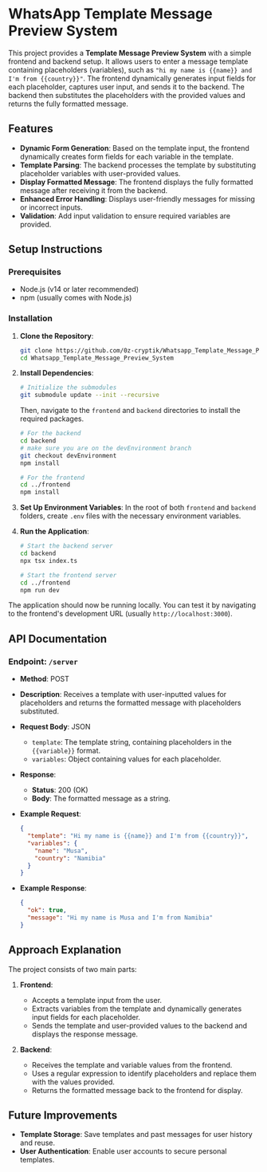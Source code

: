 # WhatsApp Template Message Preview System

This project provides a **Template Message Preview System** with a simple frontend and backend setup. It allows users to enter a message template containing placeholders (variables), such as `"hi my name is {{name}} and I'm from {{country}}"`. The frontend dynamically generates input fields for each placeholder, captures user input, and sends it to the backend. The backend then substitutes the placeholders with the provided values and returns the fully formatted message.

## Features

- **Dynamic Form Generation**: Based on the template input, the frontend dynamically creates form fields for each variable in the template.
- **Template Parsing**: The backend processes the template by substituting placeholder variables with user-provided values.
- **Display Formatted Message**: The frontend displays the fully formatted message after receiving it from the backend.
- **Enhanced Error Handling**: Displays user-friendly messages for missing or incorrect inputs.
- **Validation**: Add input validation to ensure required variables are provided.

## Setup Instructions

### Prerequisites

- Node.js (v14 or later recommended)
- npm (usually comes with Node.js)

### Installation

1. **Clone the Repository**:
   ```bash
   git clone https://github.com/0z-cryptik/Whatsapp_Template_Message_Preview_System.git
   cd Whatsapp_Template_Message_Preview_System
   ```

2. **Install Dependencies**:
   ```bash
   # Initialize the submodules
   git submodule update --init --recursive
   ```

   Then, navigate to the `frontend` and `backend` directories to install the required packages.

   ```bash
   # For the backend
   cd backend
   # make sure you are on the devEnvironment branch
   git checkout devEnvironment
   npm install

   # For the frontend
   cd ../frontend
   npm install
   ```

3. **Set Up Environment Variables**:
   In the root of both `frontend` and `backend` folders, create `.env` files with the necessary environment variables.

4. **Run the Application**:

   ```bash
   # Start the backend server
   cd backend
   npx tsx index.ts

   # Start the frontend server
   cd ../frontend
   npm run dev
   ```

The application should now be running locally. You can test it by navigating to the frontend's development URL (usually `http://localhost:3000`).

## API Documentation

### Endpoint: `/server`

- **Method**: POST
- **Description**: Receives a template with user-inputted values for placeholders and returns the formatted message with placeholders substituted.
- **Request Body**: JSON

  - `template`: The template string, containing placeholders in the `{{variable}}` format.
  - `variables`: Object containing values for each placeholder.

- **Response**:

  - **Status**: 200 (OK)
  - **Body**: The formatted message as a string.

- **Example Request**:

  ```json
  {
    "template": "Hi my name is {{name}} and I'm from {{country}}",
    "variables": {
      "name": "Musa",
      "country": "Namibia"
    }
  }
  ```

- **Example Response**:

  ```json
  {
    "ok": true,
    "message": "Hi my name is Musa and I'm from Namibia"
  }
  ```

## Approach Explanation

The project consists of two main parts:

1. **Frontend**:
   - Accepts a template input from the user.
   - Extracts variables from the template and dynamically generates input fields for each placeholder.
   - Sends the template and user-provided values to the backend and displays the response message.

2. **Backend**:
   - Receives the template and variable values from the frontend.
   - Uses a regular expression to identify placeholders and replace them with the values provided.
   - Returns the formatted message back to the frontend for display.

## Future Improvements

- **Template Storage**: Save templates and past messages for user history and reuse.
- **User Authentication**: Enable user accounts to secure personal templates.
```